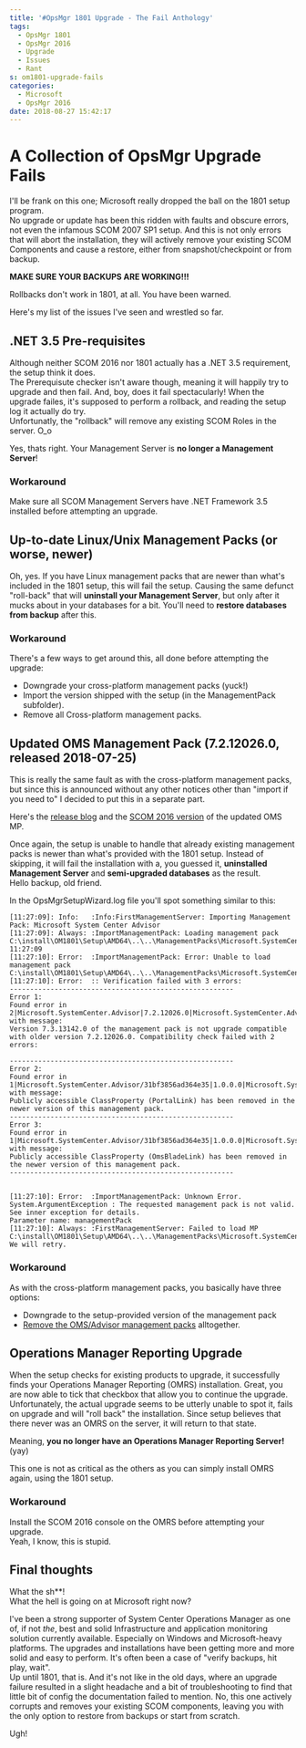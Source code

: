 ```yaml
---
title: '#OpsMgr 1801 Upgrade - The Fail Anthology'
tags:
  - OpsMgr 1801
  - OpsMgr 2016
  - Upgrade
  - Issues
  - Rant
s: om1801-upgrade-fails
categories:
  - Microsoft
  - OpsMgr 2016
date: 2018-08-27 15:42:17
---
```


# A Collection of OpsMgr Upgrade Fails

I'll be frank on this one; Microsoft really dropped the ball on the 1801 setup program.  
No upgrade or update has been this ridden with faults and obscure errors, not even the infamous SCOM 2007 SP1 setup. And this is not only errors that will abort the installation, they will actively remove your existing SCOM Components and cause a restore, either from snapshot/checkpoint or from backup. 

**MAKE SURE YOUR BACKUPS ARE WORKING!!!**

Rollbacks don't work in 1801, at all. You have been warned. 

Here's my list of the issues I've seen and wrestled so far.

## .NET 3.5 Pre-requisites

Although neither SCOM 2016 nor 1801 actually has a .NET 3.5 requirement, the setup think it does.  
The Prerequisute checker isn't aware though, meaning it will happily try to upgrade and then fail. And, boy, does it fail spectacularly!
When the upgrade failes, it's supposed to perform a rollback, and reading the setup log it actually do try.  
Unfortunatly, the "rollback" will remove any existing SCOM Roles in the server. O_o

Yes, thats right. Your Management Server is **no longer a Management Server**!

### Workaround

Make sure all SCOM Management Servers have .NET Framework 3.5 installed before attempting an upgrade. 

## Up-to-date Linux/Unix Management Packs (or worse, newer)

Oh, yes. If you have Linux management packs that are newer than what's included in the 1801 setup, this will fail the setup. Causing the same defunct "roll-back" that will **uninstall your Management Server**, but only after it mucks about in your databases for a bit. You'll need to **restore databases from backup** after this. 

### Workaround

There's a few ways to get around this, all done before attempting the upgrade:

- Downgrade your cross-platform management packs (yuck!)
- Import the version shipped with the setup (in the ManagementPack subfolder).
- Remove all Cross-platform management packs. 

## Updated OMS Management Pack (7.2.12026.0, released 2018-07-25)

This is really the same fault as with the cross-platform management packs, but since this is announced without any other notices other than "import if you need to" I decided to put this in a separate part. 

Here's the [release blog](https://blogs.technet.microsoft.com/momteam/2018/07/25/microsoft-system-center-operations-manager-management-pack-to-configure-operations-management-suite/) and the [SCOM 2016 version](https://www.microsoft.com/en-us/download/details.aspx?id=57172) of the updated OMS MP. 

Once again, the setup is unable to handle that already existing management packs is newer than what's provided with the 1801 setup. Instead of skipping, it will fail the installation with a, you guessed it, **uninstalled Management Server** and **semi-upgraded databases** as the result.  
Hello backup, old friend.

In the OpsMgrSetupWizard.log file you'll spot something similar to this:
```
[11:27:09]:	Info:	:Info:FirstManagementServer: Importing Management Pack: Microsoft System Center Advisor
[11:27:09]:	Always:	:ImportManagementPack: Loading management pack C:\install\OM1801\Setup\AMD64\..\..\ManagementPacks\Microsoft.SystemCenter.Advisor.mpb. 11:27:09
[11:27:10]:	Error:	:ImportManagementPack: Error: Unable to load management pack C:\install\OM1801\Setup\AMD64\..\..\ManagementPacks\Microsoft.SystemCenter.Advisor.mpb
[11:27:10]:	Error:	:: Verification failed with 3 errors:
-------------------------------------------------------
Error 1:
Found error in 2|Microsoft.SystemCenter.Advisor|7.2.12026.0|Microsoft.SystemCenter.Advisor|| with message:
Version 7.3.13142.0 of the management pack is not upgrade compatible with older version 7.2.12026.0. Compatibility check failed with 2 errors:

-------------------------------------------------------
Error 2:
Found error in 1|Microsoft.SystemCenter.Advisor/31bf3856ad364e35|1.0.0.0|Microsoft.SystemCenter.Advisor.Settings|| with message:
Publicly accessible ClassProperty (PortalLink) has been removed in the newer version of this management pack.
-------------------------------------------------------
Error 3:
Found error in 1|Microsoft.SystemCenter.Advisor/31bf3856ad364e35|1.0.0.0|Microsoft.SystemCenter.Advisor.Settings|| with message:
Publicly accessible ClassProperty (OmsBladeLink) has been removed in the newer version of this management pack.
-------------------------------------------------------


[11:27:10]:	Error:	:ImportManagementPack: Unknown Error. System.ArgumentException : The requested management pack is not valid. See inner exception for details.
Parameter name: managementPack
[11:27:10]:	Always:	:FirstManagementServer: Failed to load MP C:\install\OM1801\Setup\AMD64\..\..\ManagementPacks\Microsoft.SystemCenter.Advisor.mpb.  We will retry.
```
### Workaround

As with the cross-platform management packs, you basically have three options:

- Downgrade to the setup-provided version of the management pack
- [Remove the OMS/Advisor management packs](https://blogs.technet.microsoft.com/kevinholman/2016/03/26/how-to-remove-oms-and-advisor-management-packs/) alltogether.

## Operations Manager Reporting Upgrade

When the setup checks for existing products to upgrade, it successfully finds your Operations Manager Reporting (OMRS) installation. Great, you are now able to tick that checkbox that allow you to continue the upgrade.  
Unfortunately, the actual upgrade seems to be utterly unable to spot it, fails on upgrade and will "roll back" the installation. Since setup believes that there never was an OMRS on the server, it will return to that state. 

Meaning, **you no longer have an Operations Manager Reporting Server!**
(yay)

This one is not as critical as the others as you can simply install OMRS again, using the 1801 setup. 

### Workaround

Install the SCOM 2016 console on the OMRS before attempting your upgrade.  
Yeah, I know, this is stupid. 


## Final thoughts

What the sh**!  
What the hell is going on at Microsoft right now?

I've been a strong supporter of System Center Operations Manager as one of, if not *the*, best and solid Infrastructure and application monitoring solution currently available. Especially on Windows and Microsoft-heavy platforms. The upgrades and installations have been getting more and more solid and easy to perform. It's often been a case of "verify backups, hit play, wait".  
Up until 1801, that is. And it's not like in the old days, where an upgrade failure resulted in a slight headache and a bit of troubleshooting to find that little bit of config the documentation failed to mention. No, this one actively corrupts and removes your existing SCOM components, leaving you with the only option to restore from backups or start from scratch. 

Ugh!